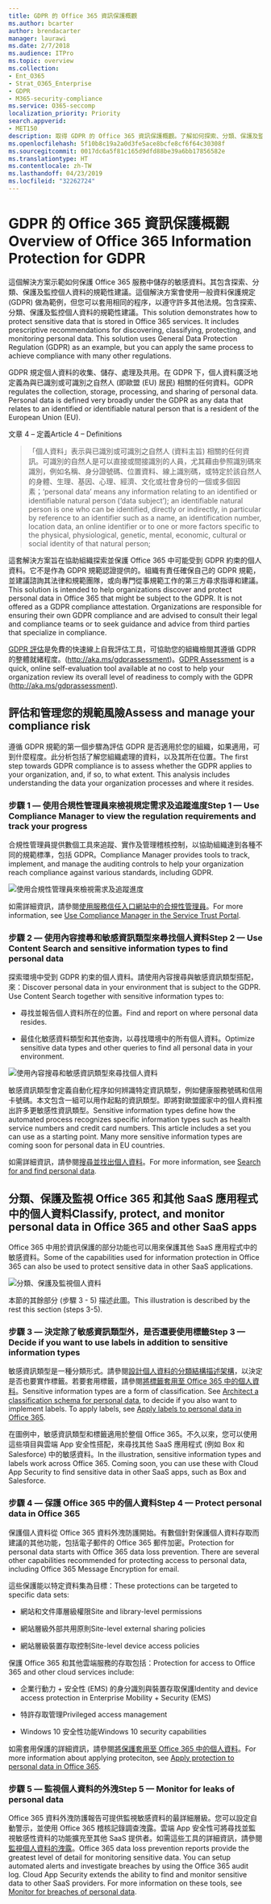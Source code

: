 ```yaml
---
title: GDPR 的 Office 365 資訊保護概觀
ms.author: bcarter
author: brendacarter
manager: laurawi
ms.date: 2/7/2018
ms.audience: ITPro
ms.topic: overview
ms.collection:
- Ent_O365
- Strat_O365_Enterprise
- GDPR
- M365-security-compliance
ms.service: O365-seccomp
localization_priority: Priority
search.appverid:
- MET150
description: 取得 GDPR 的 Office 365 資訊保護概觀。了解如何探索、分類、保護及監視個人資料。
ms.openlocfilehash: 5f10b8c19a2a0d3fe5ace8bcfe8cf6f64c30308f
ms.sourcegitcommit: 0017dc6a5f81c165d9dfd88be39a6bb17856582e
ms.translationtype: HT
ms.contentlocale: zh-TW
ms.lasthandoff: 04/23/2019
ms.locfileid: "32262724"
---
```

# <a name="overview-of-office-365-information-protection-for-gdpr"></a><span data-ttu-id="bfe26-104">GDPR 的 Office 365 資訊保護概觀</span><span class="sxs-lookup"><span data-stu-id="bfe26-104">Overview of Office 365 Information Protection for GDPR</span></span>

<span data-ttu-id="bfe26-p102">這個解決方案示範如何保護 Office 365 服務中儲存的敏感資料。其包含探索、分類、保護及監控個人資料的規範性建議。這個解決方案會使用一般資料保護規定 (GDPR) 做為範例，但您可以套用相同的程序，以遵守許多其他法規。包含探索、分類、保護及監控個人資料的規範性建議。</span><span class="sxs-lookup"><span data-stu-id="bfe26-p102">This solution demonstrates how to protect sensitive data that is stored in Office 365 services. It includes prescriptive recommendations for discovering, classifying, protecting, and monitoring personal data. This solution uses General Data Protection Regulation (GDPR) as an example, but you can apply the same process to achieve compliance with many other regulations.</span></span>

<span data-ttu-id="bfe26-p103">GDPR 規定個人資料的收集、儲存、處理及共用。在 GDPR 下，個人資料廣泛地定義為與已識別或可識別之自然人 (即歐盟 (EU) 居民) 相關的任何資料。</span><span class="sxs-lookup"><span data-stu-id="bfe26-p103">GDPR regulates the collection, storage, processing, and sharing of personal data. Personal data is defined very broadly under the GDPR as any data that relates to an identified or identifiable natural person that is a resident of the European Union (EU).</span></span>

<span data-ttu-id="bfe26-110">文章 4 – 定義</span><span class="sxs-lookup"><span data-stu-id="bfe26-110">Article 4 – Definitions</span></span>

> <span data-ttu-id="bfe26-111">「個人資料」表示與已識別或可識別之自然人 (資料主旨) 相關的任何資訊。可識別的自然人是可以直接或間接識別的人員，尤其藉由參照識別碼來識別，例如名稱、身分證號碼、位置資料、線上識別碼，或特定於該自然人的身體、生理、基因、心理、經濟、文化或社會身份的一個或多個因素；</span><span class="sxs-lookup"><span data-stu-id="bfe26-111">‘personal data’ means any information relating to an identified or identifiable natural person (‘data subject’); an identifiable natural person is one who can be identified, directly or indirectly, in particular by reference to an identifier such as a name, an identification number, location data, an online identifier or to one or more factors specific to the physical, physiological, genetic, mental, economic, cultural or social identity of that natural person;</span></span>

<span data-ttu-id="bfe26-p104">這套解決方案旨在協助組織探索並保護 Office 365 中可能受到 GDPR 約束的個人資料。它不是作為 GDPR 規範認證提供的。組織有責任確保自己的 GDPR 規範，並建議諮詢其法律和規範團隊，或向專門從事規範工作的第三方尋求指導和建議。</span><span class="sxs-lookup"><span data-stu-id="bfe26-p104">This solution is intended to help organizations discover and protect personal data in Office 365 that might be subject to the GDPR. It is not offered as a GDPR compliance attestation. Organizations are responsible for ensuring their own GDPR compliance and are advised to consult their legal and compliance teams or to seek guidance and advice from third parties that specialize in compliance.</span></span>

<span data-ttu-id="bfe26-115">[GDPR 評估](https://assessment.microsoft.com/gdpr-compliance)是免費的快速線上自我評估工具，可協助您的組織檢閱其遵循 GDPR 的整體就緒程度。(<http://aka.ms/gdprassessment>)。</span><span class="sxs-lookup"><span data-stu-id="bfe26-115">[GDPR Assessment](https://assessment.microsoft.com/gdpr-compliance) is a quick, online self-evaluation tool available at no cost to help your organization review its overall level of readiness to comply with the GDPR (<http://aka.ms/gdprassessment>).</span></span>

## <a name="assess-and-manage-your-compliance-risk"></a><span data-ttu-id="bfe26-116">評估和管理您的規範風險</span><span class="sxs-lookup"><span data-stu-id="bfe26-116">Assess and manage your compliance risk</span></span>

<span data-ttu-id="bfe26-p105">遵循 GDPR 規範的第一個步驟為評估 GDPR 是否適用於您的組織，如果適用，可到什麼程度。此分析包括了解您組織處理的資料，以及其所在位置。</span><span class="sxs-lookup"><span data-stu-id="bfe26-p105">The first step towards GDPR compliance is to assess whether the GDPR applies to your organization, and, if so, to what extent. This analysis includes understanding the data your organization processes and where it resides.</span></span>

### <a name="step-1--use-compliance-manager-to-view-the-regulation-requirements-and-track-your-progress"></a><span data-ttu-id="bfe26-119">步驟 1 — 使用合規性管理員來檢視規定需求及追蹤進度</span><span class="sxs-lookup"><span data-stu-id="bfe26-119">Step 1 — Use Compliance Manager to view the regulation requirements and track your progress</span></span>

<span data-ttu-id="bfe26-120">合規性管理員提供數個工具來追蹤、實作及管理稽核控制，以協助組織達到各種不同的規範標準，包括 GDPR。</span><span class="sxs-lookup"><span data-stu-id="bfe26-120">Compliance Manager provides tools to track, implement, and manage the auditing controls to help your organization reach compliance against various standards, including GDPR.</span></span>

![使用合規性管理員來檢視需求及追蹤進度](Media/Overview-image1.png)

<span data-ttu-id="bfe26-122">如需詳細資訊，請參閱[使用服務信任入口網站中的合規性管理員](https://support.office.com/zh-TW/article/Use-Compliance-Manager-in-the-Service-Trust-Portal-Preview-5756d342-5af9-4496-82e8-4dd50fa39942)。</span><span class="sxs-lookup"><span data-stu-id="bfe26-122">For more information, see [Use Compliance Manager in the Service Trust Portal](https://support.office.com/zh-TW/article/Use-Compliance-Manager-in-the-Service-Trust-Portal-Preview-5756d342-5af9-4496-82e8-4dd50fa39942).</span></span> 

### <a name="step-2--use-content-search-and-sensitive-information-types-to-find-personal-data"></a><span data-ttu-id="bfe26-123">步驟 2 — 使用內容搜尋和敏感資訊類型來尋找個人資料</span><span class="sxs-lookup"><span data-stu-id="bfe26-123">Step 2 — Use Content Search and sensitive information types to find personal data</span></span> 

<span data-ttu-id="bfe26-p106">探索環境中受到 GDPR 約束的個人資料。請使用內容搜尋與敏感資訊類型搭配，來：</span><span class="sxs-lookup"><span data-stu-id="bfe26-p106">Discover personal data in your environment that is subject to the GDPR. Use Content Search together with sensitive information types to:</span></span>

-   <span data-ttu-id="bfe26-126">尋找並報告個人資料所在的位置。</span><span class="sxs-lookup"><span data-stu-id="bfe26-126">Find and report on where personal data resides.</span></span>

-   <span data-ttu-id="bfe26-127">最佳化敏感資料類型和其他查詢，以尋找環境中的所有個人資料。</span><span class="sxs-lookup"><span data-stu-id="bfe26-127">Optimize sensitive data types and other queries to find all personal data in your environment.</span></span>

![使用內容搜尋和敏感資訊類型來尋找個人資料](Media/Overview-image2.png)

<span data-ttu-id="bfe26-p107">敏感資訊類型會定義自動化程序如何辨識特定資訊類型，例如健康服務號碼和信用卡號碼。本文包含一組可以用作起點的資訊類型。即將對歐盟國家中的個人資料推出許多更敏感性資訊類型。</span><span class="sxs-lookup"><span data-stu-id="bfe26-p107">Sensitive information types define how the automated process recognizes specific information types such as health service numbers and credit card numbers. This article includes a set you can use as a starting point. Many more sensitive information types are coming soon for personal data in EU countries.</span></span>

<span data-ttu-id="bfe26-132">如需詳細資訊，請參閱[搜尋並找出個人資料](search-for-and-find-personal-data.md)。</span><span class="sxs-lookup"><span data-stu-id="bfe26-132">For more information, see [Search for and find personal data](search-for-and-find-personal-data.md).</span></span> 

## <a name="classify-protect-and-monitor-personal-data-in-office-365-and-other-saas-apps"></a><span data-ttu-id="bfe26-133">分類、保護及監視 Office 365 和其他 SaaS 應用程式中的個人資料</span><span class="sxs-lookup"><span data-stu-id="bfe26-133">Classify, protect, and monitor personal data in Office 365 and other SaaS apps</span></span>

<span data-ttu-id="bfe26-134">Office 365 中用於資訊保護的部分功能也可以用來保護其他 SaaS 應用程式中的敏感資料。</span><span class="sxs-lookup"><span data-stu-id="bfe26-134">Some of the capabilities used for information protection in Office 365 can also be used to protect sensitive data in other SaaS applications.</span></span>

![分類、保護及監視個人資料](Media/Overview-image3.png)

<span data-ttu-id="bfe26-136">本節的其餘部分 (步驟 3 - 5) 描述此圖。</span><span class="sxs-lookup"><span data-stu-id="bfe26-136">This illustration is described by the rest this section (steps 3-5).</span></span>

### <a name="step-3--decide-if-you-want-to-use-labels-in-addition-to-sensitive-information-types"></a><span data-ttu-id="bfe26-137">步驟 3 — 決定除了敏感資訊類型外，是否還要使用標籤</span><span class="sxs-lookup"><span data-stu-id="bfe26-137">Step 3 — Decide if you want to use labels in addition to sensitive information types</span></span>

<span data-ttu-id="bfe26-p108">敏感資訊類型是一種分類形式。請參閱[設計個人資料的分類結構描述架構](architect-a-classification-schema-for-personal-data.md)，以決定是否也要實作標籤。若要套用標籤，請參閱[將標籤套用至 Office 365 中的個人資料](apply-labels-to-personal-data-in-office-365.md)。</span><span class="sxs-lookup"><span data-stu-id="bfe26-p108">Sensitive information types are a form of classification. See [Architect a classification schema for personal data](architect-a-classification-schema-for-personal-data.md), to decide if you also want to implement labels. To apply labels, see [Apply labels to personal data in Office 365](apply-labels-to-personal-data-in-office-365.md).</span></span>

<span data-ttu-id="bfe26-p109">在圖例中，敏感資訊類型和標籤適用於整個 Office 365。不久以來，您可以使用這些項目與雲端 App 安全性搭配，來尋找其他 SaaS 應用程式 (例如 Box 和 Salesforce) 中的敏感資料。</span><span class="sxs-lookup"><span data-stu-id="bfe26-p109">In the illustration, sensitive information types and labels work across Office 365. Coming soon, you can use these with Cloud App Security to find sensitive data in other SaaS apps, such as Box and Salesforce.</span></span>

### <a name="step-4--protect-personal-data-in-office-365"></a><span data-ttu-id="bfe26-143">步驟 4 — 保護 Office 365 中的個人資料</span><span class="sxs-lookup"><span data-stu-id="bfe26-143">Step 4 — Protect personal data in Office 365</span></span> 

<span data-ttu-id="bfe26-p110">保護個人資料從 Office 365 資料外洩防護開始。有數個針對保護個人資料存取而建議的其他功能，包括電子郵件的 Office 365 郵件加密。</span><span class="sxs-lookup"><span data-stu-id="bfe26-p110">Protection for personal data starts with Office 365 data loss prevention. There are several other capabilities recommended for protecting access to personal data, including Office 365 Message Encryption for email.</span></span>

<span data-ttu-id="bfe26-146">這些保護能以特定資料集為目標：</span><span class="sxs-lookup"><span data-stu-id="bfe26-146">These protections can be targeted to specific data sets:</span></span>

-   <span data-ttu-id="bfe26-147">網站和文件庫層級權限</span><span class="sxs-lookup"><span data-stu-id="bfe26-147">Site and library-level permissions</span></span>

-   <span data-ttu-id="bfe26-148">網站層級外部共用原則</span><span class="sxs-lookup"><span data-stu-id="bfe26-148">Site-level external sharing policies</span></span>

-   <span data-ttu-id="bfe26-149">網站層級裝置存取控制</span><span class="sxs-lookup"><span data-stu-id="bfe26-149">Site-level device access policies</span></span>

<span data-ttu-id="bfe26-150">保護 Office 365 和其他雲端服務的存取包括：</span><span class="sxs-lookup"><span data-stu-id="bfe26-150">Protection for access to Office 365 and other cloud services include:</span></span>

-   <span data-ttu-id="bfe26-151">企業行動力 + 安全性 (EMS) 的身分識別與裝置存取保護</span><span class="sxs-lookup"><span data-stu-id="bfe26-151">Identity and device access protection in Enterprise Mobility + Security (EMS)</span></span>

-   <span data-ttu-id="bfe26-152">特許存取管理</span><span class="sxs-lookup"><span data-stu-id="bfe26-152">Privileged access management</span></span>

-   <span data-ttu-id="bfe26-153">Windows 10 安全性功能</span><span class="sxs-lookup"><span data-stu-id="bfe26-153">Windows 10 security capabilities</span></span>

<span data-ttu-id="bfe26-154">如需套用保護的詳細資訊，請參閱[將保護套用至 Office 365 中的個人資料](apply-protection-to-personal-data-in-office-365.md)。</span><span class="sxs-lookup"><span data-stu-id="bfe26-154">For more information about applying proteciton, see [Apply protection to personal data in Office 365](apply-protection-to-personal-data-in-office-365.md).</span></span>

### <a name="step-5--monitor-for-leaks-of-personal-data"></a><span data-ttu-id="bfe26-155">步驟 5 — 監視個人資料的外洩</span><span class="sxs-lookup"><span data-stu-id="bfe26-155">Step 5 — Monitor for leaks of personal data</span></span>

<span data-ttu-id="bfe26-p111">Office 365 資料外洩防護報告可提供監視敏感資料的最詳細層級。您可以設定自動警示，並使用 Office 365 稽核記錄調查洩露。雲端 App 安全性可將尋找並監視敏感性資料的功能擴充至其他 SaaS 提供者。如需這些工具的詳細資訊，請參閱[監視個人資料的洩露](monitor-for-leaks-of-personal-data.md)。</span><span class="sxs-lookup"><span data-stu-id="bfe26-p111">Office 365 data loss prevention reports provide the greatest level of detail for monitoring sensitive data. You can setup automated alerts and investigate breaches by using the Office 365 audit log. Cloud App Security extends the ability to find and monitor sensitive data to other SaaS providers. For more information on these tools, see [Monitor for breaches of personal data](monitor-for-leaks-of-personal-data.md).</span></span>
